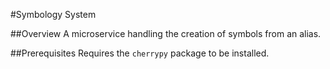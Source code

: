 #Symbology System

##Overview
A microservice handling the creation of symbols from an alias.

##Prerequisites
Requires the `cherrypy` package to be installed.
